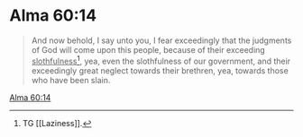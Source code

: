 # Alma 60:14

> And now behold, I say unto you, I fear exceedingly that the judgments of God will come upon this people, because of their exceeding <u>slothfulness</u>[^a], yea, even the slothfulness of our government, and their exceedingly great neglect towards their brethren, yea, towards those who have been slain.

[Alma 60:14](https://www.churchofjesuschrist.org/study/scriptures/bofm/alma/60?lang=eng&id=p14#p14)


[^a]: TG [[Laziness]].

